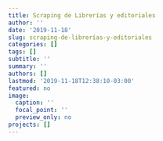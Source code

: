 ```yaml
---
title: Scraping de Librerías y editoriales
author: ''
date: '2019-11-18'
slug: scraping-de-librerías-y-editoriales
categories: []
tags: []
subtitle: ''
summary: ''
authors: []
lastmod: '2019-11-18T12:38:10-03:00'
featured: no
image:
  caption: ''
  focal_point: ''
  preview_only: no
projects: []
---
```

